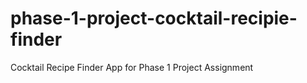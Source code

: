# phase-1-project-cocktail-recipie-finder
Cocktail Recipe Finder App for Phase 1 Project Assignment
